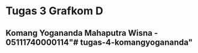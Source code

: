 # Tugas 3 Grafkom D

## Komang Yogananda Mahaputra Wisna - 05111740000114"# tugas-4-komangyogananda" 
